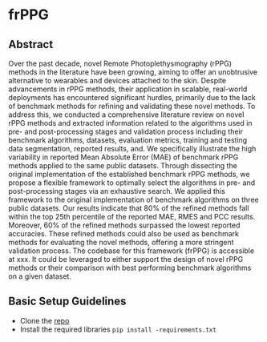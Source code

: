 # frPPG

## Abstract
Over the past decade, novel Remote Photoplethysmography (rPPG) methods in the literature have been growing, aiming to offer an unobtrusive alternative to wearables and devices attached to the skin. Despite advancements in rPPG methods, their application in scalable, real-world deployments has encountered significant hurdles, primarily due to the lack of benchmark methods for refining and validating these novel methods. To address this, we conducted a comprehensive literature review on novel rPPG methods and extracted information related to the algorithms used in pre- and post-processing stages and validation process including their benchmark algorithms, datasets, evaluation metrics, training and testing data segmentation, reported results, and. We specifically illustrate the high variability in reported Mean Absolute Error (MAE) of benchmark rPPG methods applied to the same public datasets. Through dissecting the original implementation of the established benchmark rPPG methods, we propose a flexible framework to optimally select the algorithms in pre- and post-processing stages via an exhaustive search. We applied this framework to the original implementation of benchmark algorithms on three public datasets. Our results indicate that 80% of the refined methods fall within the top 25th percentile of the reported MAE, RMES and PCC results. Moreover, 60% of the refined methods surpassed the lowest reported accuracies. These refined methods could also be used as benchmark methods for evaluating the novel methods, offering a more stringent validation process. The codebase for this framework (frPPG) is accessible at xxx. It could be leveraged to either support the design of novel rPPG methods or their comparison with best performing benchmark algorithms on a given dataset. 

## Basic Setup Guidelines
- Clone the [repo](https://github.com/Building-Robotics-Lab/flexible_rPPG)
- Install the required libraries `pip install -requirements.txt`
